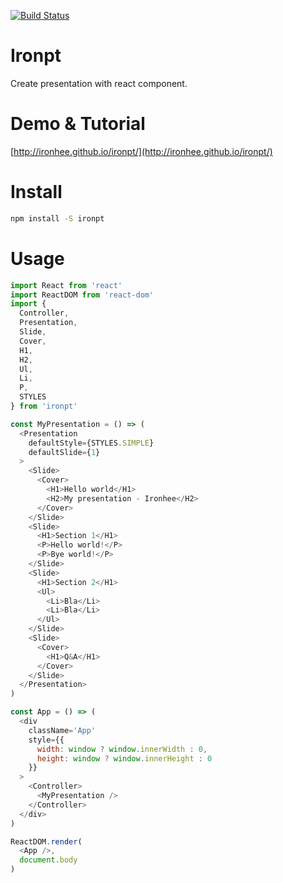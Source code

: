 [![Build Status](https://travis-ci.org/ironhee/ironpt.svg?branch=master)](https://travis-ci.org/ironhee/ironpt)

# Ironpt

Create presentation with react component.


# Demo & Tutorial

[http://ironhee.github.io/ironpt/](http://ironhee.github.io/ironpt/)

# Install

```bash
npm install -S ironpt
```

# Usage

```js
import React from 'react'
import ReactDOM from 'react-dom'
import {
  Controller,
  Presentation,
  Slide,
  Cover,
  H1,
  H2,
  Ul,
  Li,
  P,
  STYLES
} from 'ironpt'

const MyPresentation = () => (
  <Presentation
    defaultStyle={STYLES.SIMPLE}
    defaultSlide={1}
  >
    <Slide>
      <Cover>
        <H1>Hello world</H1>
        <H2>My presentation - Ironhee</H2>
      </Cover>
    </Slide>
    <Slide>
      <H1>Section 1</H1>
      <P>Hello world!</P>
      <P>Bye world!</P>
    </Slide>
    <Slide>
      <H1>Section 2</H1>
      <Ul>
        <Li>Bla</Li>
        <Li>Bla</Li>
      </Ul>
    </Slide>
    <Slide>
      <Cover>
        <H1>Q&A</H1>
      </Cover>
    </Slide>
  </Presentation>
)

const App = () => (
  <div
    className='App'
    style={{
      width: window ? window.innerWidth : 0,
      height: window ? window.innerHeight : 0
    }}
  >
    <Controller>
      <MyPresentation />
    </Controller>
  </div>
)

ReactDOM.render(
  <App />,
  document.body
)
```
